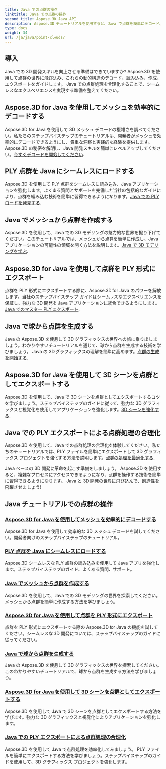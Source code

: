 ```yaml
---
title: Java での点群の操作
linktitle: Java での点群の操作
second_title: Aspose.3D Java API
description: Aspose.3D チュートリアルを使用すると、Java で点群を簡単にデコード、ロード、作成、エクスポート、合理化できます。 3D 開発スキルを段階的に強化してください。
type: docs
weight: 34
url: /ja/java/point-clouds/
---
```


## 導入

Java での 3D 開発スキルを向上させる準備はできていますか? Aspose.3D を使用して点群の世界に飛び込み、これらの動的構造のデコード、読み込み、作成、エクスポートをガイドします。 Java での点群処理を合理化することで、シームレスなエクスペリエンスを実現する準備を整えてください。

## Aspose.3D for Java を使用してメッシュを効率的にデコードする
Aspose.3D for Java を使用して 3D メッシュ デコードの複雑さを調べてください。私たちのステップバイステップのチュートリアルは、開発者がメッシュを効率的にデコードできるようにし、貴重な洞察と実践的な経験を提供します。 Aspose.3D の秘密を解明し、Java 開発スキルを簡単にレベルアップしてください。[今すぐデコードを開始してください](./decode-meshes-java/).

## PLY 点群を Java にシームレスにロードする
Aspose.3D を使用して PLY 点群をシームレスに読み込み、Java アプリケーションを強化します。よくある質問とサポートを完備した当社の包括的なガイドにより、点群を組み込む技術を簡単に習得できるようになります。[Java での PLY ロードを発見する](./load-ply-point-clouds-java/).

## Java でメッシュから点群を作成する
Aspose.3D を使用して、Java での 3D モデリングの魅力的な世界を掘り下げてください。このチュートリアルでは、メッシュから点群を簡単に作成し、Java アプリケーションの可能性の領域を開く方法を説明します。[Java で 3D モデリングを学ぶ](./create-point-clouds-java/).

## Aspose.3D for Java を使用して点群を PLY 形式にエクスポート
点群を PLY 形式にエクスポートする際に、Aspose.3D for Java のパワーを解放します。当社のステップバイステップ ガイドはシームレスなエクスペリエンスを保証し、強力な 3D 開発を Java アプリケーションに統合できるようにします。[Java でのマスター PLY エクスポート](./export-point-clouds-ply-java/).

## Java で球から点群を生成する
Java の Aspose.3D を使用して 3D グラフィックスの世界への旅に乗り出しましょう。わかりやすいチュートリアルを通じて、球から点群を生成する技術を学びましょう。 Java の 3D グラフィックスの理解を簡単に高めます。[点群の生成を開始する](./generate-point-clouds-spheres-java/).

## Aspose.3D for Java を使用して 3D シーンを点群としてエクスポートする
Aspose.3D を使用して、Java で 3D シーンを点群としてエクスポートするコツを学びましょう。ステップバイステップのガイドに従って、強力な 3D グラフィックスと視覚化を使用してアプリケーションを強化します。[3D シーンを強化する](./export-3d-scenes-point-clouds-java/).

## Java での PLY エクスポートによる点群処理の合理化
Aspose.3D を使用して、Java での点群処理の合理化を体験してください。私たちのチュートリアルでは、PLY ファイルを簡単にエクスポートして 3D グラフィックス プロジェクトを強化する方法を説明します。[点群の処理を最適化する](./ply-export-point-clouds-java/).

Java ベースの 3D 開発に革命を起こす準備をしましょう。 Aspose.3D を使用すると、複雑なプロセスにアクセスできるようになり、点群を操作する技術を簡単に習得できるようになります。 Java と 3D 開発の世界に飛び込んで、創造性を飛躍させましょう!
## Java チュートリアルでの点群の操作
### [Aspose.3D for Java を使用してメッシュを効率的にデコードする](./decode-meshes-java/)
Aspose.3D for Java を使用して効率的な 3D メッシュ デコードを試してください。開発者向けのステップバイステップのチュートリアル。
### [PLY 点群を Java にシームレスにロードする](./load-ply-point-clouds-java/)
Aspose.3D シームレスな PLY 点群の読み込みを使用して Java アプリを強化します。ステップバイステップのガイド、よくある質問、サポート。
### [Java でメッシュから点群を作成する](./create-point-clouds-java/)
Aspose.3D を使用して、Java での 3D モデリングの世界を探索してください。メッシュから点群を簡単に作成する方法を学びましょう。
### [Aspose.3D for Java を使用して点群を PLY 形式にエクスポート](./export-point-clouds-ply-java/)
点群を PLY 形式にエクスポートする際の Aspose.3D for Java の機能を試してください。シームレスな 3D 開発については、ステップバイステップのガイドに従ってください。
### [Java で球から点群を生成する](./generate-point-clouds-spheres-java/)
Java の Aspose.3D を使用して 3D グラフィックスの世界を探索してください。このわかりやすいチュートリアルで、球から点群を生成する方法を学びましょう。
### [Aspose.3D for Java を使用して 3D シーンを点群としてエクスポートする](./export-3d-scenes-point-clouds-java/)
Aspose.3D を使用して Java で 3D シーンを点群としてエクスポートする方法を学びます。強力な 3D グラフィックスと視覚化によりアプリケーションを強化します。
### [Java での PLY エクスポートによる点群処理の合理化](./ply-export-point-clouds-java/)
Aspose.3D を使用して Java で点群処理を効率化してみましょう。 PLY ファイルを簡単にエクスポートする方法を学びましょう。ステップバイステップのガイドを使用して、3D グラフィックス プロジェクトを強化します。